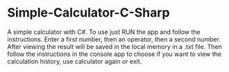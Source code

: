 # Simple-Calculator-C-Sharp
 A simple calculator with C#. To use just RUN the app and follow the instructions. Enter a first number, then an operator, then a second number. After viewing the result will be saved in the local memory in a .txt file. Then follow the instructions in the console app to choose if you want to view the calculation history, use calculator again or exit.
